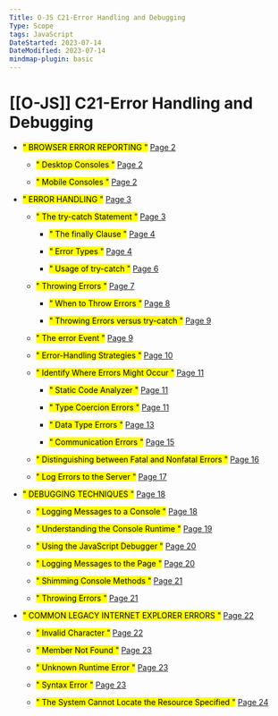 ```yaml
---
Title: O-JS C21-Error Handling and Debugging
Type: Scope
tags: JavaScript
DateStarted: 2023-07-14
DateModified: 2023-07-14
mindmap-plugin: basic
---
```

# [[O-JS]] C21-Error Handling and Debugging
- <mark class="hltr-gray ">" BROWSER ERROR REPORTING "</mark> [Page 2 ]( zotero://open-pdf/library/items/TR3995DH?page=2&annotation=GSUIK6ZE )

	- <mark class="hltr-gray ">" Desktop Consoles "</mark> [Page 2 ]( zotero://open-pdf/library/items/TR3995DH?page=2&annotation=BDMKYAZM )
	
	- <mark class="hltr-gray ">" Mobile Consoles "</mark> [Page 2 ]( zotero://open-pdf/library/items/TR3995DH?page=2&annotation=9PZV6LMX )

- <mark class="hltr-gray ">" ERROR HANDLING "</mark> [Page 3 ]( zotero://open-pdf/library/items/TR3995DH?page=3&annotation=C3C6SG34 )
	
	- <mark class="hltr-gray ">" The try-catch Statement "</mark> [Page 3 ]( zotero://open-pdf/library/items/TR3995DH?page=3&annotation=IDTWKMUW )
	
		- <mark class="hltr-gray ">" The finally Clause "</mark> [Page 4 ]( zotero://open-pdf/library/items/TR3995DH?page=4&annotation=T2HS5AP5 )
		
		- <mark class="hltr-gray ">" Error Types "</mark> [Page 4 ]( zotero://open-pdf/library/items/TR3995DH?page=4&annotation=IB5VHNK2 )
		
		- <mark class="hltr-gray ">" Usage of try-catch "</mark> [Page 6 ]( zotero://open-pdf/library/items/TR3995DH?page=6&annotation=6MRZX9SU )
	
	- <mark class="hltr-gray ">" Throwing Errors "</mark> [Page 7 ]( zotero://open-pdf/library/items/TR3995DH?page=7&annotation=R88SUQNQ )
	
		- <mark class="hltr-gray ">" When to Throw Errors "</mark> [Page 8 ]( zotero://open-pdf/library/items/TR3995DH?page=8&annotation=BHXUK2CQ )
		
		- <mark class="hltr-gray ">" Throwing Errors versus try-catch "</mark> [Page 9 ]( zotero://open-pdf/library/items/TR3995DH?page=9&annotation=FE433HEV )
	
	- <mark class="hltr-gray ">" The error Event "</mark> [Page 9 ]( zotero://open-pdf/library/items/TR3995DH?page=9&annotation=PXUL63MG )
	
	- <mark class="hltr-gray ">" Error-Handling Strategies "</mark> [Page 10 ]( zotero://open-pdf/library/items/TR3995DH?page=10&annotation=GNL2Y7LR )
	
	- <mark class="hltr-gray ">" Identify Where Errors Might Occur "</mark> [Page 11 ]( zotero://open-pdf/library/items/TR3995DH?page=11&annotation=UCTBFFM7 )
	
		- <mark class="hltr-gray ">" Static Code Analyzer "</mark> [Page 11 ]( zotero://open-pdf/library/items/TR3995DH?page=11&annotation=Y6624WJ9 )
		
		- <mark class="hltr-gray ">" Type Coercion Errors "</mark> [Page 11 ]( zotero://open-pdf/library/items/TR3995DH?page=11&annotation=GEQT9CR7 )
		
		- <mark class="hltr-gray ">" Data Type Errors "</mark> [Page 13 ]( zotero://open-pdf/library/items/TR3995DH?page=13&annotation=R59AHM3G )
		
		- <mark class="hltr-gray ">" Communication Errors "</mark> [Page 15 ]( zotero://open-pdf/library/items/TR3995DH?page=15&annotation=JXPIXR58 )
	
	- <mark class="hltr-gray ">" Distinguishing between Fatal and Nonfatal Errors "</mark> [Page 16 ]( zotero://open-pdf/library/items/TR3995DH?page=16&annotation=BLBRV3R7 )
	
	- <mark class="hltr-gray ">" Log Errors to the Server "</mark> [Page 17 ]( zotero://open-pdf/library/items/TR3995DH?page=17&annotation=Q9LFP2XK )

- <mark class="hltr-gray ">" DEBUGGING TECHNIQUES "</mark> [Page 18 ]( zotero://open-pdf/library/items/TR3995DH?page=18&annotation=KY9IVVND )

	- <mark class="hltr-gray ">" Logging Messages to a Console "</mark> [Page 18 ]( zotero://open-pdf/library/items/TR3995DH?page=18&annotation=IZEDT2M6 )
	
	- <mark class="hltr-gray ">" Understanding the Console Runtime "</mark> [Page 19 ]( zotero://open-pdf/library/items/TR3995DH?page=19&annotation=VJWHGM3A )
	
	- <mark class="hltr-gray ">" Using the JavaScript Debugger "</mark> [Page 20 ]( zotero://open-pdf/library/items/TR3995DH?page=20&annotation=YZU9WERL )
	
	- <mark class="hltr-gray ">" Logging Messages to the Page "</mark> [Page 20 ]( zotero://open-pdf/library/items/TR3995DH?page=20&annotation=IW4477HT )
	
	- <mark class="hltr-gray ">" Shimming Console Methods "</mark> [Page 21 ]( zotero://open-pdf/library/items/TR3995DH?page=21&annotation=9AKWAS6H )
	
	- <mark class="hltr-gray ">" Throwing Errors "</mark> [Page 21 ]( zotero://open-pdf/library/items/TR3995DH?page=21&annotation=UARCXSUW )

- <mark class="hltr-gray ">" COMMON LEGACY INTERNET EXPLORER ERRORS "</mark> [Page 22 ]( zotero://open-pdf/library/items/TR3995DH?page=22&annotation=ZNB38CCS )
	
	- <mark class="hltr-gray ">" Invalid Character "</mark> [Page 22 ]( zotero://open-pdf/library/items/TR3995DH?page=22&annotation=VWZZ7UMR )
	
	- <mark class="hltr-gray ">" Member Not Found "</mark> [Page 23 ]( zotero://open-pdf/library/items/TR3995DH?page=23&annotation=8IDFURSJ )
	
	- <mark class="hltr-gray ">" Unknown Runtime Error "</mark> [Page 23 ]( zotero://open-pdf/library/items/TR3995DH?page=23&annotation=Y538HM4I )
	
	- <mark class="hltr-gray ">" Syntax Error "</mark> [Page 23 ]( zotero://open-pdf/library/items/TR3995DH?page=23&annotation=SGEXXSUV )
	
	- <mark class="hltr-gray ">" The System Cannot Locate the Resource Specified "</mark> [Page 24 ]( zotero://open-pdf/library/items/TR3995DH?page=24&annotation=KJUJR8WZ )